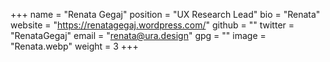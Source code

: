 +++
name = "Renata Gegaj"
position = "UX Research Lead"
bio = "Renata"
website = "https://renatagegaj.wordpress.com/"
github = ""
twitter = "RenataGegaj"
email = "renata@ura.design"
gpg = ""
image = "Renata.webp"
weight = 3
+++
